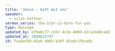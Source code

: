```yaml
---
title: 'Jesus - Gott mit uns'
speaker:
  - silas-kettner
sermon_series: the-star-is-born-for-you
type: message
updated_by: e79a8c77-cd3c-4c3e-b80d-41ca2e46cad2
updated_at: 1608632797
id: faadaf69-d5a6-4903-b16f-02adc3fbce9c
---
```

